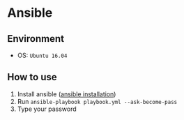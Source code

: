 # Ansible

## Environment

- OS: `Ubuntu 16.04`

## How to use

1. Install ansible ([ansible installation](http://docs.ansible.com/ansible/latest/intro_installation.html))
2. Run `ansible-playbook playbook.yml --ask-become-pass`
3. Type your password

